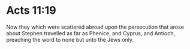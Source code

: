 # Acts 11:19

Now they which were scattered abroad upon the persecution that arose about Stephen travelled as far as Phenice, and Cyprus, and Antioch, preaching the word to none but unto the Jews only.